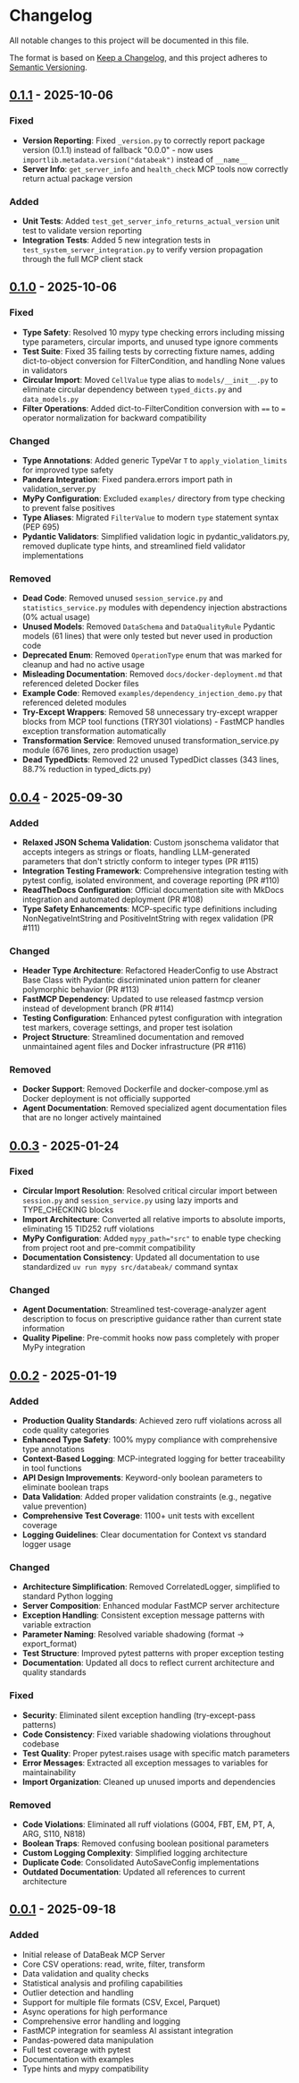 # Changelog

<!-- markdownlint-disable MD024 -->

All notable changes to this project will be documented in this file.

The format is based on [Keep a Changelog](https://keepachangelog.com/en/1.0.0/),
and this project adheres to
[Semantic Versioning](https://semver.org/spec/v2.0.0.html).

## [0.1.1] - 2025-10-06

### Fixed

- **Version Reporting**: Fixed `_version.py` to correctly report package version (0.1.1) instead of fallback "0.0.0" - now uses `importlib.metadata.version("databeak")` instead of `__name__`
- **Server Info**: `get_server_info` and `health_check` MCP tools now correctly return actual package version

### Added

- **Unit Tests**: Added `test_get_server_info_returns_actual_version` unit test to validate version reporting
- **Integration Tests**: Added 5 new integration tests in `test_system_server_integration.py` to verify version propagation through the full MCP client stack

## [0.1.0] - 2025-10-06

### Fixed

- **Type Safety**: Resolved 10 mypy type checking errors including missing type
  parameters, circular imports, and unused type ignore comments
- **Test Suite**: Fixed 35 failing tests by correcting fixture names, adding
  dict-to-object conversion for FilterCondition, and handling None values in
  validators
- **Circular Import**: Moved `CellValue` type alias to `models/__init__.py` to
  eliminate circular dependency between `typed_dicts.py` and `data_models.py`
- **Filter Operations**: Added dict-to-FilterCondition conversion with `==` to
  `=` operator normalization for backward compatibility

### Changed

- **Type Annotations**: Added generic TypeVar `T` to `apply_violation_limits`
  for improved type safety
- **Pandera Integration**: Fixed pandera.errors import path in
  validation_server.py
- **MyPy Configuration**: Excluded `examples/` directory from type checking to
  prevent false positives
- **Type Aliases**: Migrated `FilterValue` to modern `type` statement syntax
  (PEP 695)
- **Pydantic Validators**: Simplified validation logic in
  pydantic_validators.py, removed duplicate type hints, and streamlined field
  validator implementations

### Removed

- **Dead Code**: Removed unused `session_service.py` and `statistics_service.py`
  modules with dependency injection abstractions (0% actual usage)
- **Unused Models**: Removed `DataSchema` and `DataQualityRule` Pydantic models
  (61 lines) that were only tested but never used in production code
- **Deprecated Enum**: Removed `OperationType` enum that was marked for cleanup
  and had no active usage
- **Misleading Documentation**: Removed `docs/docker-deployment.md` that
  referenced deleted Docker files
- **Example Code**: Removed `examples/dependency_injection_demo.py` that
  referenced deleted modules
- **Try-Except Wrappers**: Removed 58 unnecessary try-except wrapper blocks from
  MCP tool functions (TRY301 violations) - FastMCP handles exception
  transformation automatically
- **Transformation Service**: Removed unused transformation_service.py module
  (676 lines, zero production usage)
- **Dead TypedDicts**: Removed 22 unused TypedDict classes (343 lines, 88.7%
  reduction in typed_dicts.py)

## [0.0.4] - 2025-09-30

### Added

- **Relaxed JSON Schema Validation**: Custom jsonschema validator that accepts
  integers as strings or floats, handling LLM-generated parameters that don't
  strictly conform to integer types (PR #115)
- **Integration Testing Framework**: Comprehensive integration testing with
  pytest config, isolated environment, and coverage reporting (PR #110)
- **ReadTheDocs Configuration**: Official documentation site with MkDocs
  integration and automated deployment (PR #108)
- **Type Safety Enhancements**: MCP-specific type definitions including
  NonNegativeIntString and PositiveIntString with regex validation (PR #111)

### Changed

- **Header Type Architecture**: Refactored HeaderConfig to use Abstract Base
  Class with Pydantic discriminated union pattern for cleaner polymorphic
  behavior (PR #113)
- **FastMCP Dependency**: Updated to use released fastmcp version instead of
  development branch (PR #114)
- **Testing Configuration**: Enhanced pytest configuration with integration test
  markers, coverage settings, and proper test isolation
- **Project Structure**: Streamlined documentation and removed unmaintained
  agent files and Docker infrastructure (PR #116)

### Removed

- **Docker Support**: Removed Dockerfile and docker-compose.yml as Docker
  deployment is not officially supported
- **Agent Documentation**: Removed specialized agent documentation files that
  are no longer actively maintained

## [0.0.3] - 2025-01-24

### Fixed

- **Circular Import Resolution**: Resolved critical circular import between
  `session.py` and `session_service.py` using lazy imports and TYPE_CHECKING
  blocks
- **Import Architecture**: Converted all relative imports to absolute imports,
  eliminating 15 TID252 ruff violations
- **MyPy Configuration**: Added `mypy_path="src"` to enable type checking from
  project root and pre-commit compatibility
- **Documentation Consistency**: Updated all documentation to use standardized
  `uv run mypy src/databeak/` command syntax

### Changed

- **Agent Documentation**: Streamlined test-coverage-analyzer agent description
  to focus on prescriptive guidance rather than current state information
- **Quality Pipeline**: Pre-commit hooks now pass completely with proper MyPy
  integration

## [0.0.2] - 2025-01-19

### Added

- **Production Quality Standards**: Achieved zero ruff violations across all
  code quality categories
- **Enhanced Type Safety**: 100% mypy compliance with comprehensive type
  annotations
- **Context-Based Logging**: MCP-integrated logging for better traceability in
  tool functions
- **API Design Improvements**: Keyword-only boolean parameters to eliminate
  boolean traps
- **Data Validation**: Added proper validation constraints (e.g., negative value
  prevention)
- **Comprehensive Test Coverage**: 1100+ unit tests with excellent coverage
- **Logging Guidelines**: Clear documentation for Context vs standard logger
  usage

### Changed

- **Architecture Simplification**: Removed CorrelatedLogger, simplified to
  standard Python logging
- **Server Composition**: Enhanced modular FastMCP server architecture
- **Exception Handling**: Consistent exception message patterns with variable
  extraction
- **Parameter Naming**: Resolved variable shadowing (format → export_format)
- **Test Structure**: Improved pytest patterns with proper exception testing
- **Documentation**: Updated all docs to reflect current architecture and
  quality standards

### Fixed

- **Security**: Eliminated silent exception handling (try-except-pass patterns)
- **Code Consistency**: Fixed variable shadowing violations throughout codebase
- **Test Quality**: Proper pytest.raises usage with specific match parameters
- **Error Messages**: Extracted all exception messages to variables for
  maintainability
- **Import Organization**: Cleaned up unused imports and dependencies

### Removed

- **Code Violations**: Eliminated all ruff violations (G004, FBT, EM, PT, A,
  ARG, S110, N818)
- **Boolean Traps**: Removed confusing boolean positional parameters
- **Custom Logging Complexity**: Simplified logging architecture
- **Duplicate Code**: Consolidated AutoSaveConfig implementations
- **Outdated Documentation**: Updated all references to current architecture

## [0.0.1] - 2025-09-18

### Added

- Initial release of DataBeak MCP Server
- Core CSV operations: read, write, filter, transform
- Data validation and quality checks
- Statistical analysis and profiling capabilities
- Outlier detection and handling
- Support for multiple file formats (CSV, Excel, Parquet)
- Async operations for high performance
- Comprehensive error handling and logging
- FastMCP integration for seamless AI assistant integration
- Pandas-powered data manipulation
- Full test coverage with pytest
- Documentation with examples
- Type hints and mypy compatibility

[0.0.1]: https://github.com/jonpspri/databeak/releases/tag/v0.0.1
[0.0.2]: https://github.com/jonpspri/databeak/releases/tag/v0.0.2
[0.0.3]: https://github.com/jonpspri/databeak/releases/tag/v0.0.3
[0.0.4]: https://github.com/jonpspri/databeak/releases/tag/v0.0.4
[0.1.0]: https://github.com/jonpspri/databeak/releases/tag/v0.1.0
[0.1.1]: https://github.com/jonpspri/databeak/releases/tag/v0.1.1
